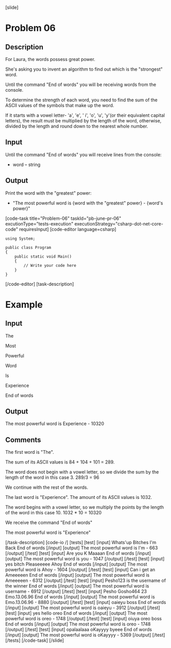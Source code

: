 [slide]
# Problem 06
## Description
For Laura, the words possess great power. 

She's asking you to invent an algorithm to find out which is the "strongest" word. 

Until the command "End of words" you will be receiving words from the console. 

To determine the strength of each word, you need to find the sum of the ASCII values of the symbols that make up the word. 

If it starts with a vowel letter- 'a', 'e', ' i', 'o', 'u', 'y'(or their equivalent capital letters), the result must be multiplied by the length of the word, otherwise, divided by the length and round down to the nearest whole number.

## Input
Until the command "End of words" you will receive lines from the console:
- word – string 

## Output
Print the word with the "greatest" power:
- "The most powerful word is \{word with the "greatest" power\} - \{word's power\}" 


[code-task title="Problem-06" taskId="pb-june-pr-06" excutionType="tests-execution" executionStrategy="csharp-dot-net-core-code" requiresInput]
[code-editor language=csharp]
```
using System;

public class Program
{
	public static void Main()
	{
		// Write your code here
	}
}
```
[/code-editor]
[task-description]
# Example
## Input
The

Most

Powerful

Word

Is

Experience

End of words

## Output
The most powerful word is Experience - 10320

## Comments
The first word is "The". 

The sum of its ASCII values is 84 + 104 + 101 = 289. 

The word does not begin with a vowel letter, so we divide the sum by the length of the word in this case 3. 289/3 = 96

We continue with the rest of the words.

The last word is "Experience". The amount of its ASCII values is 1032. 

The word begins with a vowel letter, so we multiply the points by the length of the word in this case 10.
1032 * 10 = 10320

We receive the command "End of words"

The most powerful word is "Experience"

[/task-description]
[code-io /]
[tests]
[test]
[input]
Whats'up
Bitches
I'm
Back
End of words
[/input]
[output]
The most powerful word is I'm - 663
[/output]
[/test]
[test]
[input]
Are
you
K
Maaaan
End of words
[/input]
[output]
The most powerful word is you - 1047
[/output]
[/test]
[test]
[input]
yes
bitch
Pleaseeeee
Ahoy
End of words
[/input]
[output]
The most powerful word is Ahoy - 1604
[/output]
[/test]
[test]
[input]
Can
i
get
an
Ameeeeen
End of words
[/input]
[output]
The most powerful word is Ameeeeen - 6312
[/output]
[/test]
[test]
[input]
Pesho123
is
the
username
of
the
winner
End of words
[/input]
[output]
The most powerful word is username - 6912
[/output]
[/test]
[test]
[input]
Pesho
Gosho464 23
Emo.13.06.96
End of words
[/input]
[output]
The most powerful word is Emo.13.06.96 - 8880
[/output]
[/test]
[test]
[input]
oaieyu
boss
End of words
[/input]
[output]
The most powerful word is oaieyu - 3912
[/output]
[/test]
[test]
[input]
yes
hello
oreo
End of words
[/input]
[output]
The most powerful word is oreo - 1748
[/output]
[/test]
[test]
[input]
oiuya
oreo
boss
End of words
[/input]
[output]
The most powerful word is oreo - 1748
[/output]
[/test]
[test]
[input]
opalaalaaa
oKayyyy
byeee
End of words
[/input]
[output]
The most powerful word is oKayyyy - 5369
[/output]
[/test]
[/tests]
[/code-task]
[/slide]